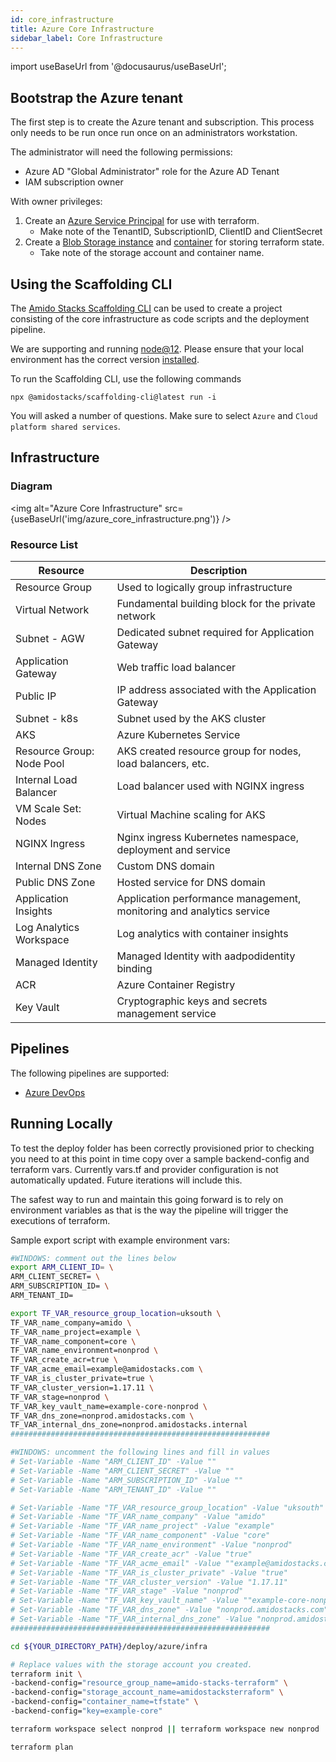 ```yaml
---
id: core_infrastructure
title: Azure Core Infrastructure
sidebar_label: Core Infrastructure
---
```


import useBaseUrl from '@docusaurus/useBaseUrl';

## Bootstrap the Azure tenant

The first step is to create the Azure tenant and subscription. This process only needs to be run once run once on an administrators workstation.

The administrator will need the following permissions:

- Azure AD "Global Administrator" role for the Azure AD Tenant
- IAM subscription owner

With owner privileges:

1. Create an [Azure Service Principal](https://www.terraform.io/docs/providers/azurerm/guides/service_principal_client_secret.html) for use with terraform.
   - Make note of the TenantID, SubscriptionID, ClientID and ClientSecret
2. Create a [Blob Storage instance](https://docs.microsoft.com/en-us/azure/storage/common/storage-account-create) and [container](https://docs.microsoft.com/en-us/cli/azure/storage/container?view=azure-cli-latest#az_storage_container_create) for storing terraform state.
   - Take note of the storage account and container name.

## Using the Scaffolding CLI

The [Amido Stacks Scaffolding CLI](https://www.npmjs.com/package/@amidostacks/scaffolding-cli) can be used to create a project consisting of the core infrastructure as code scripts and the deployment pipeline.

We are supporting and running [node@12](https://nodejs.org/en/about/releases/).
Please ensure that your local environment has the correct version [installed](https://nodejs.org/en/download/).

To run the Scaffolding CLI, use the following commands

```
npx @amidostacks/scaffolding-cli@latest run -i
```

You will asked a number of questions. Make sure to select `Azure` and `Cloud platform shared services`.

<!-- TODO: Example video here -->

## Infrastructure

### Diagram
<img alt="Azure Core Infrastructure" src={useBaseUrl('img/azure_core_infrastructure.png')} />

### Resource List

| Resource                  | Description                                                          |
| ------------------------- | -------------------------------------------------------------------- |
| Resource Group            | Used to logically group infrastructure                               |
| Virtual Network           | Fundamental building block for the private network                   |
| Subnet - AGW              | Dedicated subnet required for Application Gateway                    |
| Application Gateway       | Web traffic load balancer                                            |
| Public IP                 | IP address associated with the Application Gateway                   |
| Subnet - k8s              | Subnet used by the AKS cluster                                       |
| AKS                       | Azure Kubernetes Service                                             |
| Resource Group: Node Pool | AKS created resource group for nodes, load balancers, etc.           |
| Internal Load Balancer    | Load balancer used with NGINX ingress                                |
| VM Scale Set: Nodes       | Virtual Machine scaling for AKS                                      |
| NGINX Ingress             | Nginx ingress Kubernetes namespace, deployment and service           |
| Internal DNS Zone         | Custom DNS domain                                                    |
| Public DNS Zone           | Hosted service for DNS domain                                        |
| Application Insights      | Application performance management, monitoring and analytics service |
| Log Analytics Workspace   | Log analytics with container insights                                |
| Managed Identity          | Managed Identity with aadpodidentity binding                         |
| ACR                       | Azure Container Registry                                             |
| Key Vault                 | Cryptographic keys and secrets management service                    |

## Pipelines

The following pipelines are supported:
 - [Azure DevOps](./pipelines/azure_devops.md)

## Running Locally

To test the deploy folder has been correctly provisioned prior to checking
you need to at this point in time copy over a sample backend-config and
terraform vars. Currently vars.tf and provider configuration is not
automatically updated. Future iterations will include this.

The safest way to run and maintain this going forward is to rely on environment
variables as that is the way the pipeline will trigger the
executions of terraform.

Sample export script with example environment vars:

```bash
#WINDOWS: comment out the lines below
export ARM_CLIENT_ID= \
ARM_CLIENT_SECRET= \
ARM_SUBSCRIPTION_ID= \
ARM_TENANT_ID=

export TF_VAR_resource_group_location=uksouth \
TF_VAR_name_company=amido \
TF_VAR_name_project=example \
TF_VAR_name_component=core \
TF_VAR_name_environment=nonprod \
TF_VAR_create_acr=true \
TF_VAR_acme_email=example@amidostacks.com \
TF_VAR_is_cluster_private=true \
TF_VAR_cluster_version=1.17.11 \
TF_VAR_stage=nonprod \
TF_VAR_key_vault_name=example-core-nonprod \
TF_VAR_dns_zone=nonprod.amidostacks.com \
TF_VAR_internal_dns_zone=nonprod.amidostacks.internal
##########################################################

#WINDOWS: uncomment the following lines and fill in values
# Set-Variable -Name "ARM_CLIENT_ID" -Value ""
# Set-Variable -Name "ARM_CLIENT_SECRET" -Value ""
# Set-Variable -Name "ARM_SUBSCRIPTION_ID" -Value ""
# Set-Variable -Name "ARM_TENANT_ID" -Value ""

# Set-Variable -Name "TF_VAR_resource_group_location" -Value "uksouth"
# Set-Variable -Name "TF_VAR_name_company" -Value "amido"
# Set-Variable -Name "TF_VAR_name_project" -Value "example"
# Set-Variable -Name "TF_VAR_name_component" -Value "core"
# Set-Variable -Name "TF_VAR_name_environment" -Value "nonprod"
# Set-Variable -Name "TF_VAR_create_acr" -Value "true"
# Set-Variable -Name "TF_VAR_acme_email" -Value ""example@amidostacks.com""
# Set-Variable -Name "TF_VAR_is_cluster_private" -Value "true"
# Set-Variable -Name "TF_VAR_cluster_version" -Value "1.17.11"
# Set-Variable -Name "TF_VAR_stage" -Value "nonprod"
# Set-Variable -Name "TF_VAR_key_vault_name" -Value ""example-core-nonprod""
# Set-Variable -Name "TF_VAR_dns_zone" -Value "nonprod.amidostacks.com"
# Set-Variable -Name "TF_VAR_internal_dns_zone" -Value "nonprod.amidostacks.internal"
##########################################################

cd ${YOUR_DIRECTORY_PATH}/deploy/azure/infra

# Replace values with the storage account you created.
terraform init \
-backend-config="resource_group_name=amido-stacks-terraform" \
-backend-config="storage_account_name=amidostacksterraform" \
-backend-config="container_name=tfstate" \
-backend-config="key=example-core"

terraform workspace select nonprod || terraform workspace new nonprod

terraform plan
```
